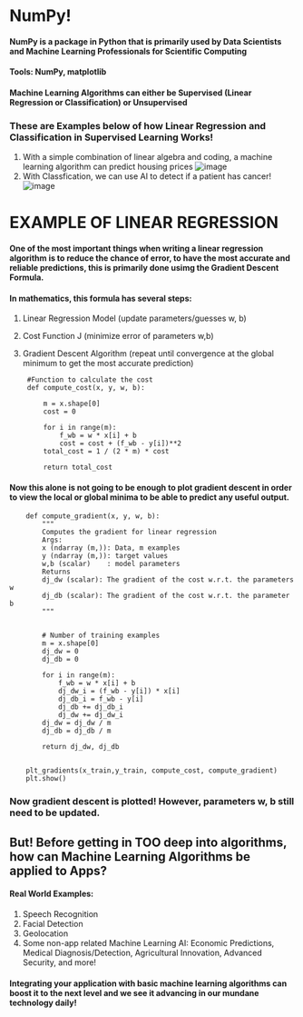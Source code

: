 # NumPy!

#### NumPy is a package in Python that is primarily used by Data Scientists and Machine Learning Professionals for Scientific Computing

#### Tools: NumPy, matplotlib
#### Machine Learning Algorithms can either be Supervised (Linear Regression or Classification) or Unsupervised

### These are Examples below of how Linear Regression and Classification in Supervised Learning Works!

1. With a simple combination of linear algebra and coding, a machine learning algorithm can predict housing prices
  ![image](https://i.imgur.com/7IGaWVs.jpg)
2. With Classfication, we can use AI to detect if a patient has cancer!
  ![image](https://i.imgur.com/ljZgdpo.jpg)

# EXAMPLE OF LINEAR REGRESSION
#### One of the most important things when writing a linear regression algorithm is to reduce the chance of error, to have the most accurate and reliable predictions, this is primarily done usimg the Gradient Descent Formula.
#### In mathematics, this formula has several steps:
1. Linear Regression Model (update parameters/guesses w, b)
2. Cost Function J (minimize error of parameters w,b)
3. Gradient Descent Algorithm (repeat until convergence at the global minimum to get the most accurate prediction)

        #Function to calculate the cost
        def compute_cost(x, y, w, b):
        
            m = x.shape[0] 
            cost = 0
            
            for i in range(m):
                f_wb = w * x[i] + b
                cost = cost + (f_wb - y[i])**2
            total_cost = 1 / (2 * m) * cost

            return total_cost

#### Now this alone is not going to be enough to plot gradient descent in order to view the local or global minima to be able to predict any useful output.

        def compute_gradient(x, y, w, b): 
            """
            Computes the gradient for linear regression 
            Args:
            x (ndarray (m,)): Data, m examples 
            y (ndarray (m,)): target values
            w,b (scalar)    : model parameters  
            Returns
            dj_dw (scalar): The gradient of the cost w.r.t. the parameters w
            dj_db (scalar): The gradient of the cost w.r.t. the parameter b     
            """

            
            # Number of training examples
            m = x.shape[0]    
            dj_dw = 0
            dj_db = 0
            
            for i in range(m):  
                f_wb = w * x[i] + b 
                dj_dw_i = (f_wb - y[i]) * x[i] 
                dj_db_i = f_wb - y[i] 
                dj_db += dj_db_i
                dj_dw += dj_dw_i 
            dj_dw = dj_dw / m 
            dj_db = dj_db / m 
                
            return dj_dw, dj_db


        plt_gradients(x_train,y_train, compute_cost, compute_gradient)
        plt.show()

### Now gradient descent is plotted! However, parameters w, b still need to be updated.

## But! Before getting in TOO deep into algorithms, how can Machine Learning Algorithms be applied to Apps?
#### Real World Examples:
1. Speech Recognition
2. Facial Detection
3. Geolocation
4. Some non-app related Machine Learning AI: Economic Predictions, Medical Diagnosis/Detection, Agricultural Innovation, Advanced Security, and more!

#### Integrating your application with basic machine learning algorithms can boost it to the next level and we see it advancing in our mundane technology daily!

